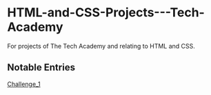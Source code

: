 # HTML-and-CSS-Projects---Tech-Academy
For projects of The Tech Academy and relating to HTML and CSS.

## Notable Entries

[Challenge_1](CHALLENGE_1.html)


